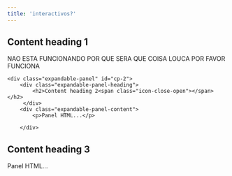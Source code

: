```yaml
---
title: 'interactivos?'
---
```

<div id="container">
    <div class="expandable-panel" id="cp-1">
        <div class="expandable-panel-heading">
            <h2>Content heading 1<span class="icon-close-open"></span></h2>
         </div>
        <div class="expandable-panel-content">
            <p>NAO ESTA FUNCIONANDO POR QUE SERA QUE COISA LOUCA POR FAVOR FUNCIONA</p>
        </div>
    </div>
 
    <div class="expandable-panel" id="cp-2">
        <div class="expandable-panel-heading">
            <h2>Content heading 2<span class="icon-close-open"></span></h2>
         </div>
        <div class="expandable-panel-content">
            <p>Panel HTML...</p>
 
        </div>
  </div>
 
  <div class="expandable-panel" id="cp-3">
     <div class="expandable-panel-heading">
         <h2>Content heading 3<span class="icon-close-open"></span></h2>
     </div>
     <div class="expandable-panel-content">
         <p>Panel HTML...</p>
     </div>
  </div> 
 
</div>